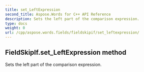 ```yaml
---
title: set_LeftExpression
second_title: Aspose.Words for C++ API Reference
description: Sets the left part of the comparison expression. 
type: docs
weight: 0
url: /cpp/aspose.words.fields/fieldskipif/set_leftexpression/
---
```

## FieldSkipIf.set_LeftExpression method


Sets the left part of the comparison expression.

